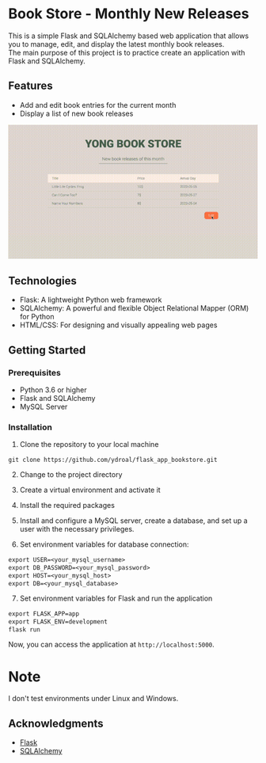 # Book Store - Monthly New Releases

This is a simple Flask and SQLAlchemy based web application that allows you to manage, edit, and display the latest monthly book releases.  
The main purpose of this project is to practice create an application with Flask and SQLAlchemy.

## Features

- Add and edit book entries for the current month
- Display a list of new book releases

![Demo](media/demo_opt.gif)

## Technologies

- Flask: A lightweight Python web framework
- SQLAlchemy: A powerful and flexible Object Relational Mapper (ORM) for Python
- HTML/CSS: For designing and visually appealing web pages

## Getting Started

### Prerequisites

- Python 3.6 or higher
- Flask and SQLAlchemy
- MySQL Server

### Installation

1. Clone the repository to your local machine  
```
git clone https://github.com/ydroal/flask_app_bookstore.git
```

2. Change to the project directory

3. Create a virtual environment and activate it

4. Install the required packages

5. Install and configure a MySQL server, create a database, and set up a user with the necessary privileges.

6. Set environment variables for database connection:
```
export USER=<your_mysql_username>
export DB_PASSWORD=<your_mysql_password>
export HOST=<your_mysql_host>
export DB=<your_mysql_database>
```

7. Set environment variables for Flask and run the application
```
export FLASK_APP=app
export FLASK_ENV=development
flask run
```

Now, you can access the application at `http://localhost:5000`.

# Note
 
I don't test environments under Linux and Windows.

## Acknowledgments

- [Flask](https://flask.palletsprojects.com/)
- [SQLAlchemy](https://www.sqlalchemy.org/)



